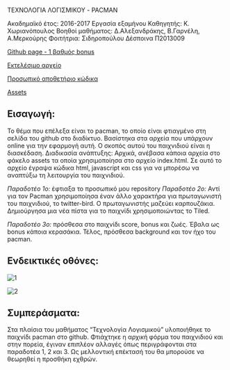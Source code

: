 ΤΕΧΝΟΛΟΓΙΑ ΛΟΓΙΣΜΙΚΟΥ - PACMAN

Ακαδημαϊκό έτος: 2016-2017
Εργασία εξαμήνου
Καθηγητής: Κ. Χωριανόπουλος
Βοηθοί μαθήματος: Δ.Αλεξανδράκης, Β.Γαρνέλη, Α.Μερκούρης 
Φοιτήτρια: Σιδηροπούλου Δέσποινα Π2013009

[Github page - 1 βαθμός bonus](https://p13sidi.github.io/swpages/)

[Εκτελέσιμο αρχείο](https://p13sidi.github.io/pacman/)

[Προσωπικό αποθετήριο κώδικα](https://github.com/p13sidi/pacman/blob/master/index.html)

[Assets](https://github.com/p13sidi/pacman/tree/master/assets)



## Εισαγωγή: 
Το θέμα που επέλεξα είναι το pacman, το οποίο είναι φτιαγμένο στη σελίδα του github στο διαδίκτυο. Βασίστηκα στα αρχεία που υπάρχουν online για την εφαρμογή αυτή. Ο σκοπός αυτού του παιχνιδιού είναι η διασκέδαση. 
Διαδικασία ανάπτυξης: Αρχικά, ανέβασα κάποια αρχεία στο φάκελο assets τα οποία χρησιμοποίησα στο αρχείο index.html. Σε αυτό το αρχείο έγραψα κώδικα html, javascript και css για να μπορέσω να αναπτύξω τη λειτουργία του παιχνιδιού. 

*Παραδοτέο 1ο:* έφτιαξα το προσωπικό μου repository
*Παραδοτέο 2ο:* Αντί για τον Pacman χρησιμοποίησα έναν άλλο χαρακτήρα για πρωταγωνιστή του παιχνιδιού, το twitter-bird. O πρωταγωνιστής μαζεύει καρπουζάκια. Δημιούργησα μια νέα πίστα για το παιχνίδι χρησιμοποιώντας το Tiled. 

*Παραδοτέο 3ο:* πρόσθεσα στο παιχνίδι score, bonus και ζωές. Έβαλα ως bonus κάποια κερασάκια. Τέλος, πρόσθεσα background και τον ήχο του pacman.

## Ενδεικτικές οθόνες:

![1](http://i.imgur.com/WCtxYuv.png)

![2](http://i.imgur.com/cJrWzf8.png)

## Συμπεράσματα: 
Στα πλαίσια του μαθήματος “Τεχνολογία Λογισμικού” υλοποιήθηκε το παιχνίδι pacman στο github. Φτιάχτηκε η αρχική φόρμα του παιχνιδιού και στην πορεία, έγιναν επιπλέον αλλαγές όπως περιγράφονται στα παραδοτέα 1, 2 και 3. Ως μελλοντική επέκτασή του θα μπορούσε να θεωρηθεί η προσθήκη εχθρών.

